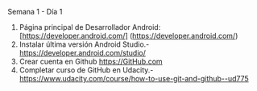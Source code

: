 Semana 1 - Día 1
1. Página principal de Desarrollador Android: 
	[https://developer.android.com/] (https://developer.android.com/)
2. Instalar última versión Android Studio.- 
	https://developer.android.com/studio/
3. Crear cuenta en Github 
	https://GitHub.com
4. Completar curso de GitHub en Udacity.-  
	https://www.udacity.com/course/how-to-use-git-and-github--ud775
